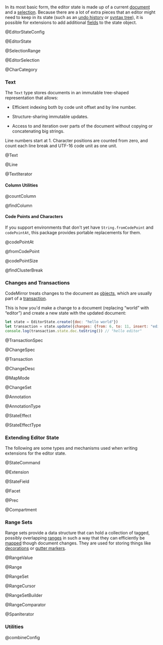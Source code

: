 In its most basic form, the editor state is made up of a current <a
href="#state.EditorState.doc">document</a> and a <a
href="#state.EditorState.selection">selection</a>. Because there are a
lot of extra pieces that an editor might need to keep in its state
(such as an [undo history](#history) or [syntax
tree](#language.syntaxTree)), it is possible for extensions to add
additional [fields](#state.StateField) to the state object.

@EditorStateConfig

@EditorState

@SelectionRange

@EditorSelection

@CharCategory

### Text

The `Text` type stores documents in an immutable tree-shaped
representation that allows:

 - Efficient indexing both by code unit offset and by line number.

 - Structure-sharing immutable updates.

 - Access to and iteration over parts of the document without copying
   or concatenating big strings.

Line numbers start at 1. Character positions are counted from zero,
and count each line break and UTF-16 code unit as one unit.

@Text

@Line

@TextIterator

#### Column Utilities

@countColumn

@findColumn

#### Code Points and Characters

If you support environments that don't yet have `String.fromCodePoint`
and `codePointAt`, this package provides portable replacements for them.

@codePointAt

@fromCodePoint

@codePointSize

@findClusterBreak

### Changes and Transactions

CodeMirror treats changes to the document as
[objects](#state.ChangeSet), which are usually part of a
[transaction](#state.Transaction).

This is how you'd make a change to a document (replacing “world” with
“editor”) and create a new state with the updated document:

```javascript
let state = EditorState.create({doc: "hello world"})
let transaction = state.update({changes: {from: 6, to: 11, insert: "editor"}})
console.log(transaction.state.doc.toString()) // "hello editor"
```

@TransactionSpec

@ChangeSpec

@Transaction

@ChangeDesc

@MapMode

@ChangeSet

@Annotation

@AnnotationType

@StateEffect

@StateEffectType

### Extending Editor State

The following are some types and mechanisms used when writing
extensions for the editor state.

@StateCommand

@Extension

@StateField

@Facet

@Prec

@Compartment

### Range Sets

Range sets provide a data structure that can hold a collection of
tagged, possibly overlapping [ranges](#rangeset.Range) in such a way
that they can efficiently be [mapped](#rangeset.RangeSet.map) though
document changes. They are used for storing things like
[decorations](#view.Decoration) or [gutter
markers](#gutter.GutterMarker).

@RangeValue

@Range

@RangeSet

@RangeCursor

@RangeSetBuilder

@RangeComparator

@SpanIterator

### Utilities

@combineConfig
